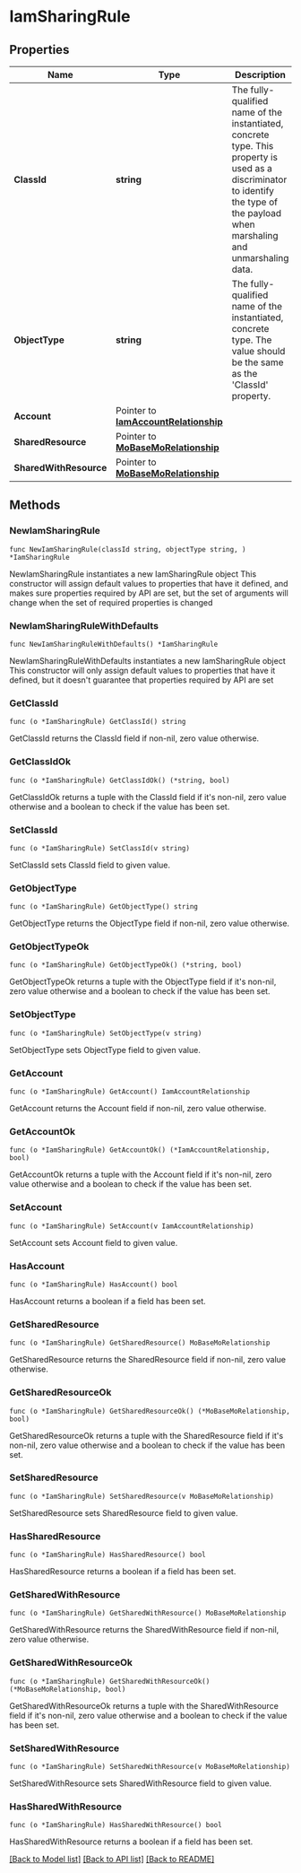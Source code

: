 # IamSharingRule

## Properties

Name | Type | Description | Notes
------------ | ------------- | ------------- | -------------
**ClassId** | **string** | The fully-qualified name of the instantiated, concrete type. This property is used as a discriminator to identify the type of the payload when marshaling and unmarshaling data. | [default to "iam.SharingRule"]
**ObjectType** | **string** | The fully-qualified name of the instantiated, concrete type. The value should be the same as the &#39;ClassId&#39; property. | [default to "iam.SharingRule"]
**Account** | Pointer to [**IamAccountRelationship**](IamAccountRelationship.md) |  | [optional] 
**SharedResource** | Pointer to [**MoBaseMoRelationship**](MoBaseMoRelationship.md) |  | [optional] 
**SharedWithResource** | Pointer to [**MoBaseMoRelationship**](MoBaseMoRelationship.md) |  | [optional] 

## Methods

### NewIamSharingRule

`func NewIamSharingRule(classId string, objectType string, ) *IamSharingRule`

NewIamSharingRule instantiates a new IamSharingRule object
This constructor will assign default values to properties that have it defined,
and makes sure properties required by API are set, but the set of arguments
will change when the set of required properties is changed

### NewIamSharingRuleWithDefaults

`func NewIamSharingRuleWithDefaults() *IamSharingRule`

NewIamSharingRuleWithDefaults instantiates a new IamSharingRule object
This constructor will only assign default values to properties that have it defined,
but it doesn't guarantee that properties required by API are set

### GetClassId

`func (o *IamSharingRule) GetClassId() string`

GetClassId returns the ClassId field if non-nil, zero value otherwise.

### GetClassIdOk

`func (o *IamSharingRule) GetClassIdOk() (*string, bool)`

GetClassIdOk returns a tuple with the ClassId field if it's non-nil, zero value otherwise
and a boolean to check if the value has been set.

### SetClassId

`func (o *IamSharingRule) SetClassId(v string)`

SetClassId sets ClassId field to given value.


### GetObjectType

`func (o *IamSharingRule) GetObjectType() string`

GetObjectType returns the ObjectType field if non-nil, zero value otherwise.

### GetObjectTypeOk

`func (o *IamSharingRule) GetObjectTypeOk() (*string, bool)`

GetObjectTypeOk returns a tuple with the ObjectType field if it's non-nil, zero value otherwise
and a boolean to check if the value has been set.

### SetObjectType

`func (o *IamSharingRule) SetObjectType(v string)`

SetObjectType sets ObjectType field to given value.


### GetAccount

`func (o *IamSharingRule) GetAccount() IamAccountRelationship`

GetAccount returns the Account field if non-nil, zero value otherwise.

### GetAccountOk

`func (o *IamSharingRule) GetAccountOk() (*IamAccountRelationship, bool)`

GetAccountOk returns a tuple with the Account field if it's non-nil, zero value otherwise
and a boolean to check if the value has been set.

### SetAccount

`func (o *IamSharingRule) SetAccount(v IamAccountRelationship)`

SetAccount sets Account field to given value.

### HasAccount

`func (o *IamSharingRule) HasAccount() bool`

HasAccount returns a boolean if a field has been set.

### GetSharedResource

`func (o *IamSharingRule) GetSharedResource() MoBaseMoRelationship`

GetSharedResource returns the SharedResource field if non-nil, zero value otherwise.

### GetSharedResourceOk

`func (o *IamSharingRule) GetSharedResourceOk() (*MoBaseMoRelationship, bool)`

GetSharedResourceOk returns a tuple with the SharedResource field if it's non-nil, zero value otherwise
and a boolean to check if the value has been set.

### SetSharedResource

`func (o *IamSharingRule) SetSharedResource(v MoBaseMoRelationship)`

SetSharedResource sets SharedResource field to given value.

### HasSharedResource

`func (o *IamSharingRule) HasSharedResource() bool`

HasSharedResource returns a boolean if a field has been set.

### GetSharedWithResource

`func (o *IamSharingRule) GetSharedWithResource() MoBaseMoRelationship`

GetSharedWithResource returns the SharedWithResource field if non-nil, zero value otherwise.

### GetSharedWithResourceOk

`func (o *IamSharingRule) GetSharedWithResourceOk() (*MoBaseMoRelationship, bool)`

GetSharedWithResourceOk returns a tuple with the SharedWithResource field if it's non-nil, zero value otherwise
and a boolean to check if the value has been set.

### SetSharedWithResource

`func (o *IamSharingRule) SetSharedWithResource(v MoBaseMoRelationship)`

SetSharedWithResource sets SharedWithResource field to given value.

### HasSharedWithResource

`func (o *IamSharingRule) HasSharedWithResource() bool`

HasSharedWithResource returns a boolean if a field has been set.


[[Back to Model list]](../README.md#documentation-for-models) [[Back to API list]](../README.md#documentation-for-api-endpoints) [[Back to README]](../README.md)


